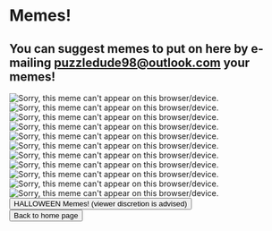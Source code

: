 <html>
<p>
<h1>
Memes!
</h1>
<h2>You can suggest memes to put on here by e-mailing <a href="mailto:puzzledude98@outlook.com?subject=Meme%20Suggestion">puzzledude98@outlook.com</a> your memes!</h2>
</p>
<img src="htmlhead.jpeg" alt="Sorry, this meme can't appear on this browser/device.">
<br>
<img src="codecompile.jpg" alt="Sorry, this meme can't appear on this browser/device.">
<br>
<img src="codenomem.jpg" alt="Sorry, this meme can't appear on this browser/device.">
<br>
<img src="insta.jpg" alt="Sorry, this meme can't appear on this browser/device.">
<br>
<img src="ipod.jpg" alt="Sorry, this meme can't appear on this browser/device.">
<br>
<img src="madlibs.jpg" alt="Sorry, this meme can't appear on this browser/device.">
<br>
<img src="morning.jpg" alt="Sorry, this meme can't appear on this browser/device.">
<br>
<img src="nofuel.jpg" alt="Sorry, this meme can't appear on this browser/device.">
<br>
<img src="stack.jpg" alt="Sorry, this meme can't appear on this browser/device.">
<br>
<img src="t-series.jpg" alt="Sorry, this meme can't appear on this browser/device.">
<br>
<img src="memes.jpg" alt="Sorry, this meme can't appear on this browser/device.">
<br>
<button onclick="window.location.href = 'scarymemes';">HALLOWEEN Memes! (viewer discretion is advised)</button>
<br>
<button onclick="window.location.href = 'index';">Back to home page</button>
